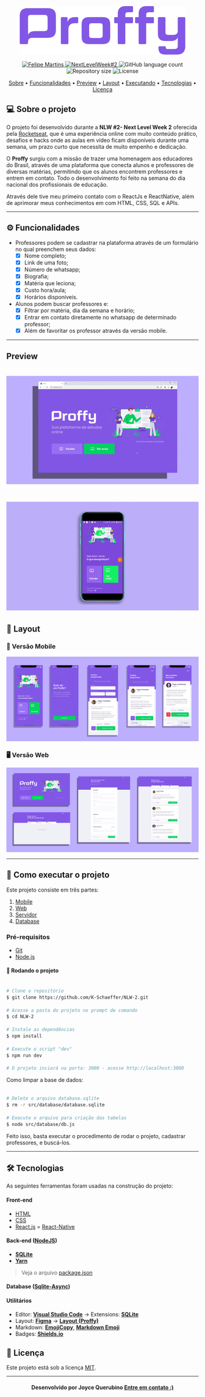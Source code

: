 
<!--Banner e logo-->

<p align="center">
   <img src="/github/logo.png" alt="Proffy" />
</p>

<!-- Badges -->
<p align="center">
   <a href="https://www.linkedin.com/in/joyce-querubino/">
      <img alt="Felipe Martins" src="https://img.shields.io/badge/-Joyce Querubino-8257E5?style=flat&logo=Linkedin&logoColor=white" />
   </a>

  <a href="https://nextlevelweek.com/episodios/discovery/1/edicao/2">
    <img alt="NextLevelWeek#2" src="https://img.shields.io/badge/Next Level Week%20-2.0-%237519C1">
  </a>

  <img alt="GitHub language count" src="https://img.shields.io/github/languages/count/K-Schaeffer/NLW-2?color=774DD6">

  <img alt="Repository size" src="https://img.shields.io/github/repo-size/K-Schaeffer/NLW-2?color=774DD6">
  
  <img alt="License" src="https://img.shields.io/badge/license-MIT-8257E5">
</p>

<!-- Indice-->
<p align="center">
 <a href="#-sobre-o-projeto">Sobre</a> •
 <a href="#-Funcionalidades">Funcionalidades</a> • 
 <a href="#-preview">Preview</a> • 
 <a href="#-Layout">Layout</a> •  
 <a href="#-como-executar-o-projeto">Executando</a> • 
 <a href="#-tecnologias">Tecnologias</a> • 
 <a href="#-licença">Licença</a>
</p>

<!--Sobre o projeto-->
## 💻 Sobre o projeto

O projeto foi desenvolvido durante a **NLW #2- Next Level Week 2** oferecida pela [Rocketseat](https://nextlevelweek.com/episodios/discovery/1/edicao/2), que é uma experiência online com muito conteúdo prático, desafios e hacks onde as aulas em vídeo ficam  disponíveis durante uma semana, um prazo curto que necessita de muito empenho e dedicação.

O <strong>Proffy</strong> surgiu com a missão de trazer uma homenagem aos educadores do Brasil, através de uma plataforma que conecta alunos e professores de diversas matérias, permitindo que os alunos encontrem professores e entrem em contato. Todo o desenvolvimento foi feito na semana do dia nacional dos profissionais de educação. 

Através dele tive meu primeiro contato com o ReactJs e ReactNative, além de aprimorar meus conhecimentos em com HTML, CSS, SQL e APIs.

---

<!--Funcionalidades do projeto-->
## ⚙️ Funcionalidades

- Professores podem se cadastrar na plataforma através de um formulário no qual preenchem seus dados:
  - [x] Nome completo;
  - [x] Link de uma foto;
  - [x] Número de whatsapp;
  - [x] Biografia;
  - [x] Matéria que leciona;
  - [x] Custo hora/aula;
  - [x] Horários disponíveis.

- Alunos podem buscar professores e:
  - [x] Filtrar por matéria, dia da semana e horário;
  - [x] Entrar em contato diretamente no whatsapp de determinado professor;
  - [x] Além de favoritar os professor através da versão mobile.
  
---

## Preview

<h1 align="center">
   <img src="/github/Proffy-Web.gif" alt="Proffy versão web" />
</h1>

<h1 align="center">
   <img src="/github/Proffy-Mobile.gif" alt="Proffy versão mobile" />
</h1>

<!--Layout session-->
## 🎨 Layout

### 📱 Versão Mobile
<p align="center">
   <img src="/github/Conjunto-Mobile.png" alt="Proffy" />
</p>


### 🖥 Versão Web
<p align="center">
   <img src="/github/Conjunto-Web.png" alt="Proffy" />
</p>


---

<!--Running session-->
## 🚀 Como executar o projeto

Este projeto consiste em três partes:
1. [Mobile](/mobile/src/pages)
2. [Web](/src/pages) 
3. [Servidor](/server/src)  
4. [Database](/src/database) 

<!--💡Obs-->

### Pré-requisitos

* [Git](https://git-scm.com)
* [Node.js](https://nodejs.org/en/)

#### 🎲 Rodando o projeto

```bash

# Clone o repositório
$ git clone https://github.com/K-Schaeffer/NLW-2.git

# Acesse a pasta do projeto no prompt de comando
$ cd NLW-2

# Instale as dependências
$ npm install

# Execute o script "dev"
$ npm run dev

# O projeto inciará na porta: 3000 - acesse http://localhost:3000 

```

Como limpar a base de dados:

```bash

# Delete o arquivo database.sqlite
$ rm -r src/database/database.sqlite

# Execute o arquivo para criação das tabelas
$ node src/database/db.js

```

Feito isso, basta executar o procedimento de rodar o projeto, cadastrar professores, e buscá-los. 

---

<!--Tecnologies session-->
## 🛠 Tecnologias

As seguintes ferramentas foram usadas na construção do projeto:

#### **Front-end**  

- [HTML](https://developer.mozilla.org/pt-BR/docs/Web/HTML)  
- [CSS](https://developer.mozilla.org/pt-BR/docs/Web/CSS) 
- [React.js](https://pt-br.reactjs.org/)
= [React-Native](https://reactnative.dev/)

#### **Back-end**  ([NodeJS](https://nodejs.org/en/))

-   **[SQLite](https://expressjs.com/)**
-   **[Yarn](https://yarnpkg.com/)**

> Veja o arquivo [package.json](./package.json)

#### **Database**  ([Sqlite-Async](https://www.npmjs.com/package/sqlite-async))

#### **Utilitários**

-   Editor:  **[Visual Studio Code](https://code.visualstudio.com/)**  → Extensions:  **[SQLite](https://marketplace.visualstudio.com/items?itemName=alexcvzz.vscode-sqlite)**
-   Layout:  **[Figma](https://www.figma.com/)**  →  **[Layout (Proffy)](https://www.figma.com/file/GHGS126t7WYjnPZdRKChJF/Proffy-Web)**
-   Markdown:  **[EmojiCopy](https://www.emojicopy.com)**,  **[Markdown Emoji](https://gist.github.com/rxaviers/7360908)**
-   Badges:  **[Shields.io](https://shields.io)**


<!--License session-->
## 📝 Licença

Este projeto está sob a licença [MIT](./LICENSE).

---

<!--Bottom session-->
<h4 align=center>Desenvolvido por Joyce Querubino <a href="https://www.linkedin.com/in/joyce-querubino/"> <strong>Entre em contato</strong> :)</a></a></h4>
